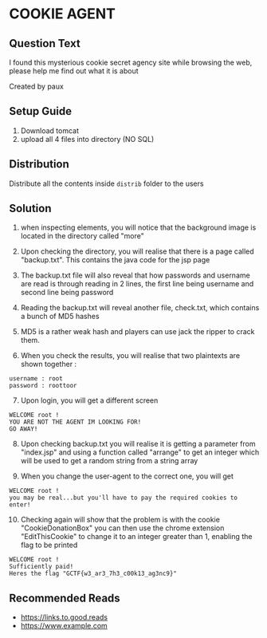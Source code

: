 # COOKIE AGENT

## Question Text

I found this mysterious cookie secret agency site while browsing the web, please help me find out what it is about

Created by paux

## Setup Guide
1. Download tomcat
2. upload all 4 files into directory (NO SQL)

## Distribution
Distribute all the contents inside `distrib` folder to the users

## Solution

1.  when inspecting elements, you will notice that the background image is located in the directory called "more"

2.  Upon checking the directory, you will realise that there is a page called "backup.txt". This contains the java code for the jsp page

3.  The backup.txt file will also reveal that how passwords and username are read is through reading in 2 lines, the first line being username and second line being password

4.  Reading the backup.txt will reveal another file, check.txt, which contains a bunch of MD5 hashes

5.  MD5 is a rather weak hash and players can use jack the ripper to crack them.

6.  When you check the results, you will realise that two plaintexts are shown together :
```
username : root
password : roottoor
```

7.  Upon login, you will get a different screen
```
WELCOME root !
YOU ARE NOT THE AGENT IM LOOKING FOR! 
GO AWAY! 
```

8.  Upon checking backup.txt you will realise it is getting a parameter from "index.jsp" and using a function called "arrange" to get an integer which will be used to get a random string from a string array

9.  When you change the user-agent to the correct one, you will get 
```
WELCOME root !
you may be real...but you'll have to pay the required cookies to enter!
```

10. Checking again will show that the problem is with the cookie "CookieDonationBox" you can then use the chrome extension "EditThisCookie" to change it to an integer greater than 1, enabling the flag to be printed
```
WELCOME root !
Sufficiently paid!
Heres the flag "GCTF{w3_ar3_7h3_c00k13_ag3nc9}"
```


## Recommended Reads
* https://links.to.good.reads
* https://www.example.com
